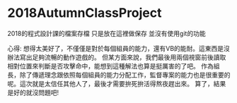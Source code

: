 # 2018AutumnClassProject
2018的程式設計課的檔案存檔 只是放在這裡做保存 並沒有使用git的功能

心得:
  想得太美好了，不僅僅是對於每個組員的能力，還有VB的能耐。這東西是沒辦法寫出足夠流暢的動作遊戲的。
  但某方面來說，我們最後用兩個視窗前後讀取相對位置來判斷是否攻擊命中，能想到這種解法也算是挺厲害的了吧。
  作為組長，除了傳遞理念跟依照每個組員的能力分配工作，監督專案的能力也是很重要的呢。這次就是太信任其他人了，最後才需要拚死拚活得熬夜趕出來。
  算了，結果是好的就沒問題吧!
